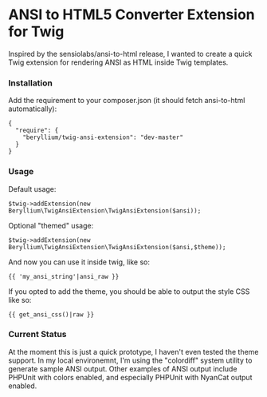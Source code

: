 # ANSI to HTML5 Converter Extension for Twig

Inspired by the sensiolabs/ansi-to-html release, I wanted to create a quick Twig extension for rendering ANSI as HTML inside Twig templates.

### Installation

Add the requirement to your composer.json (it should fetch ansi-to-html automatically):

    {
      "require": {
        "beryllium/twig-ansi-extension": "dev-master"
      }
    }

### Usage

Default usage:

    $twig->addExtension(new Beryllium\TwigAnsiExtension\TwigAnsiExtension($ansi));

Optional "themed" usage:

    $twig->addExtension(new Beryllium\TwigAnsiExtension\TwigAnsiExtension($ansi,$theme));

And now you can use it inside twig, like so:

    {{ 'my_ansi_string'|ansi_raw }}

If you opted to add the theme, you should be able to output the style CSS like so:

    {{ get_ansi_css()|raw }}

### Current Status

At the moment this is just a quick prototype, I haven't even tested the theme support. In my local environemnt, I'm using the "colordiff" system utility to generate sample ANSI output. Other examples of ANSI output include PHPUnit with colors enabled, and especially PHPUnit with NyanCat output enabled.
